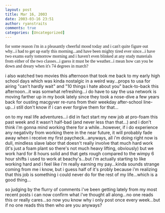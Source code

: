 ```yaml
---
layout: post
title: Mar 16, 2003
date: 2003-03-16 23:51
author: ryanstraits
comments: true
categories: [Uncategorized]
---
```

<span style="font-family:Verdana;">for some reason i'm in a pleasantly cheerful mood today and i can't quite figure out why...i had to get up early this morning...and have been mighty tired ever since...i have two exams early tomorrow morning and i haven't even blinked at any study materials from either of the two classes...i guess it must be the weather...i mean how can you be down and dreary when it's 74 degrees in march?</span>

i also watched two movies this afternoon that took me back to my early high school days which was kinda nostalgic in a weird way...props to usa for airing "can't hardly wait" and "10 things i hate about you" back-to-back this afternoon...it was somwhat refreshing...i do have to say the usa network is moving farther up in my book lately since they took a nose-dive a few years back for ousting macgyver re-runs from their weekday after-school line-up...i still don't know if i can ever forgive them for that...

on to my real life adventures...i did in fact start my new job at pro-foam this past week and it wasn't half-bad (and never less than that...) and i don't think i'm gonna mind working there for a while...however, if i do experience any negativity from working there in the near future, it will probably fade away when i receive my first paycheck...anyways, all i'm doing right now is dull, mindless slave labor that doesn't really involve that much hard work (it's just a foam plant so there's not much heavy lifting, obviously) but we work hard for 8 hours solid and that gets rough compared to the wimpy 6 hour shifts i used to work at beachy's...but i'm actually starting to like working hard and i feel like i'm really earning my pay...kinda sounds strange coming from me i know, but i guess half of it's probly because i'm realizing that this job is something i could never do for the rest of my life...which is a good thing...

so judging by the flurry of comments i've been getting lately from my most recent posts i can now confirm what i've thought all along...no one reads this or really cares...so now you know why i only post once every week...but if no one reads this then who are you anyways?
